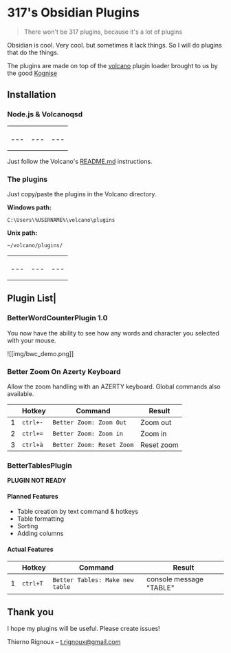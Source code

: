 # 317's Obsidian Plugins
> There won't be 317 plugins, because it's a lot of plugins


Obsidian is cool. Very cool. but sometimes it lack things. So I will do plugins that do the things.	 

The plugins are made on top of the [volcano](https://github.com/kognise/volcano) plugin loader brought to us by the good [Kognise](https://github.com/kognise)



## Installation

### Node.js & Volcanoqsd
|   |   |   |
|---|---|---|
|   |   |   |
|   |   |   ||dsqdqs
|   |   |   |
|---|---|---|
|   |   |   |
|   |   |   ||
Just follow the Volcano's [README.md](https://github.com/kognise/volcano/blob/232eaffb6883e6117c7475062dcd891d6a0e14b6/README.md) instructions.


### The plugins
Just copy/paste the plugins in the Volcano directory.

**Windows path:**
```
C:\Users\%USERNAME%\volcano\plugins
```

**Unix path:**
```
~/volcano/plugins/
```
|   |   |   |
|---|---|---|
|   |   |   |
|   |   |   ||zzzz|||dfgf
|   |   |   |
|---|---|---|
|   |   |   |
|   |   |   ||



## Plugin List|

### BetterWordCounterPlugin 1.0
You now have the ability to see how any words and character you selected with your mouse.

![[img/bwc_demo.png]]

### Better Zoom On Azerty Keyboard

Allow the zoom handling with an AZERTY keyboard. Global commands also available.

||Hotkey|Command|Result|
|--|----|---|----|
|1 |`ctrl+-`|`Better Zoom: Zoom Out`|Zoom out|
|2 |`ctrl+=`|`Better Zoom: Zoom in`|Zoom in|
|3 |`ctrl+à`|`Better Zoom: Reset Zoom`|Reset zoom|


### BetterTablesPlugin
**PLUGIN NOT READY**

#### Planned Features
- Table creation by text command & hotkeys
- Table formatting
- Sorting
- Adding columns

#### Actual Features

||Hotkey|Command|Result|
|--|-|----|----|
|1 |`ctrl+T`|`Better Tables: Make new table`|console message "TABLE"|


## Thank you

I hope my plugins will be useful. Please create issues!

Thierno Rignoux – t.rignoux@gmail.com




